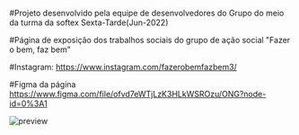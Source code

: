 #Projeto desenvolvido pela equipe de desenvolvedores do Grupo do meio da turma da softex Sexta-Tarde(Jun-2022)

#Página de exposição dos trabalhos sociais do grupo de ação social "Fazer o bem, faz bem"

#Instagram:
    https://www.instagram.com/fazerobemfazbem3/

#Figma da página
    https://www.figma.com/file/ofvd7eWTjLzK3HLkWSROzu/ONG?node-id=0%3A1

![preview](./preview/preview.jpg)
